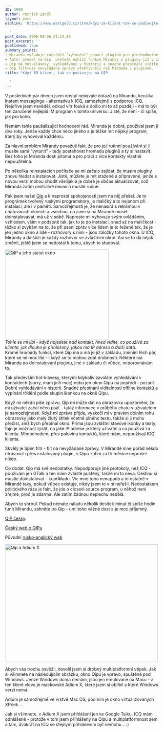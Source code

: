 ```yaml
---
ID: 1999
author: Patrick Zandl
layout: post
oldlink: 'https://www.marigold.cz/item/kdyz-im-klient-tak-se-podivejte-na-qip

  '
post_date: 2006-08-06 21:14:20
post_excerpt: ''
published: true
summary_points:
- Miranda vyžaduje rozsáhlé "vytunění" pomocí pluginů pro plnohodnotné používání.
- Autor přešel na Qip, protože nabízí funkce Mirandy s pluginy již v základu.
- Qip má hot-klávesy, vyhledávání v historii a snadné přepínání viditelnosti kontaktů.
- Qip filtruje nevyžádané zprávy efektivněji než Miranda s pluginem.
title: 'Když IM klient, tak se podívejte na QIP

  '
---
```


<p>V posledních pár dnech jsem dostal nebývale dotazů na Mirandu, kecálka instant messagingu - alternativu k ICQ, samozřejmě s podporou ICQ. Nejdříve jsem nevěděl, odkud vítr fouká a došlo mi to až později - má to být ten zaručeně nejlepší IM program v tomto universu. Jistě, že není - či spíše, jak pro koho.</p>

<p>Nemám tahle paušalizující hodnocení rád. Miranda je dobrá, používal jsem ji dva roky. Jenže každý chce něco jiného a je těžké mít nějaký program, který by vyhovoval každému. </p>

<p>Za hlavní problém Mirandy považuji fakt, že pro její rutinní používání si ji musíte sami "vytunit" - tedy postahovat hromadu pluginů a ty si nastavit. Bez toho je Miranda dosti pitomá a pro práci s více kontakty vlastně nepoužitelná. </p>

<p>Po několika reinstalacích  počítače se mi začalo zajídat, že musím pluginy znovu hledat a instalovat. Jistě, můžete je mít stažené a připravené, jenže s novou verzí mohou chodit všelijak a je dobré je občas aktualizovat, což Miranda zatím centrálně neumí a musíte ručně. </p>

<p>Pak jsem našel <a href="http://www.qip.ru">Qip</a> a k naprosté spokojenosti jsem na něj přešel. Je to prográmek tvořený ruskými programátory, je maličký a to nejenom při instalaci, ale i v paměti. Samozřejmostí je, že nenasírá s reklamou v chatovacích oknech a všechno, co jsem si na Mirandě musel doinstalovávat, má už v sobě. Naprosto mi vyhovuje svým ovládáním, vzhledem, vším v podstatě tak, jak to je po instalaci, snad až na maličkost - těžko si zvykám na to, že při psaní zpráv více lidem je to řešené tak, že je jen jedno okno a lidé - rozhovory s nimi - jsou záložky tohoto okna. U ICQ, Mirandy a dalších je každý rozhovor ve zvláštním okně. Asi se to dá nějak změnit, ještě jsem se nedostal k tomu, abych to studoval. </p>

<div class="rightbox"><img src="/wp-content/uploads/20060806-qip-statut.png" alt="QIP a jeho statut okno" width="339" height="294" /><br/><em>Tohle se mi líbí - když najedete nad kontakt, hned vidíte, co používá za klienta, jak dlouho je přihlášený, jakou má IP adresu a další data. </em></div>Kromě hromady funkcí, které Qip má a má je již v základu, zmíním těch pár, které se mi moc líbí - i když se to mohou zdát drobnosti. Některé má Miranda po doinstalování pluginu, jiné v základu či vůbec, neporovnávám to. </p>

<p>Tak především hot-klávesy, kterými kdykoliv zavolám vyhledávání v kontaktech (sorry, mám jich moc) nebo jen okno Qipu na popředí - pozadí. Dobré vyhledávání v historii. Snadné přepínání viditelnosti offline kontaktů a vypínání třídění podle skupin ikonkou na okně Qipu. </p>

<p>Když mi někdo píše zprávu, Qip mi může dát na obrazovku upozornění, že mi uživatel začal něco psát - tatáž informace v průběhu chatu s uživatelem je samozřejmostí. Když mi zpráva přijde, vyskočí mi v pravém dolním rohu obrazovky jako malý žlutý štítek včetně plného textu, takže si ji mohu přečíst, aniž bych přepínal okno. Prima jsou zvláštní stavové ikonky a texty, fajn je možnost zjistit, na jaké IP adrese je který uživatel a co používá za klienta. Mimochodem, přes polovinu kontaktů, které mám, nepoužívají ICQ klienta. </p>

<p>Skvělý je Spim filtr - filt na nevyžádané zprávy. V Mirandě mne pořád někdo otravoval i přes instalovaný plugin, v Qipu zatím za tři měsíce neprošel nikdo. </p>

<p>Co dodat. Qip má své nedostatky. Nepodporuje jiné protokoly, než ICQ - používám jen GTalk a ten mám zvláště puštěný, takže mi to neva. Češtinu si musíte doinstalovat - kupříkladu. Víc mne toho nenapadá a to ostatně v Mirandě taky, pokud vůbec existuje, nikdy jsem to v ní neřešil. Nedostatkem politického rázu je fakt, že jde o closed-source program, u něhož není zřejmé, proč je zdarma. Ale zatím žádnou neplechu nedělá.</p>

<p>Abych to shrnul. Pokud nemáte náladu několik desítek minut či spíše hodin tunit Mirandu, sáhněte po Qip - umí toho vážně dost a je moc příjemný. </p>

<p><a href="http://qip-cesky.wz.cz/">QIP česky</a>.</p>

<p><a href="http://www.jptuning.net">Český web o QIPu</a></p>

<p>Původní <a href="http://www.qip.ru">rusko-anglický web</a></p>

<p><img src="/wp-content/uploads/20060806-qip-adium.png" alt="Qip a Adium X" width="500" height="386" /></p>

<p>Abych vás trochu osvěžil, dovolil jsem si drobný multiplatformní vtípek. Jak si všimnete na následujícím obrázku, okno Qipu je vpravo, spuštěné pod Windows. Jenže Windows doma nemám, jsou jen emulované na Macu - a ten klient vlevo je mackovské Adium X, které jsem si oblíbil a které Windows verzi nemá. </p>

<p>Adium je samozřejmě ve vrstvě Mac OS, pod ním je okno virtualizovaných XPček ... </p>

<p>Jak si všimnete, v Adium X jsem přihlášení jen ke Google Talku, ICQ mám odhlášené - protože v tom jsem přihlášený na Qipu a multiplatformnost sem a tam, dvakrát na ICQ se stejným přihlášením být nemohu... :)
</p>